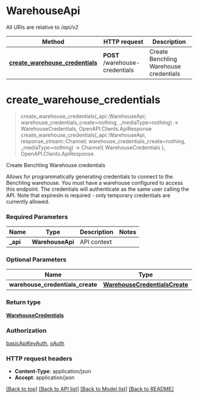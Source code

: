 # WarehouseApi

All URIs are relative to */api/v2*

Method | HTTP request | Description
------------- | ------------- | -------------
[**create_warehouse_credentials**](WarehouseApi.md#create_warehouse_credentials) | **POST** /warehouse-credentials | Create Benchling Warehouse credentials


# **create_warehouse_credentials**
> create_warehouse_credentials(_api::WarehouseApi; warehouse_credentials_create=nothing, _mediaType=nothing) -> WarehouseCredentials, OpenAPI.Clients.ApiResponse <br/>
> create_warehouse_credentials(_api::WarehouseApi, response_stream::Channel; warehouse_credentials_create=nothing, _mediaType=nothing) -> Channel{ WarehouseCredentials }, OpenAPI.Clients.ApiResponse

Create Benchling Warehouse credentials

Allows for programmatically generating credentials to connect to the Benchling warehouse. You must have a warehouse configured to access this endpoint. The credentials will authenticate as the same user calling the API. Note that expiresIn is required - only temporary credentials are currently allowed. 

### Required Parameters

Name | Type | Description  | Notes
------------- | ------------- | ------------- | -------------
 **_api** | **WarehouseApi** | API context | 

### Optional Parameters

Name | Type | Description  | Notes
------------- | ------------- | ------------- | -------------
 **warehouse_credentials_create** | [**WarehouseCredentialsCreate**](WarehouseCredentialsCreate.md)|  | 

### Return type

[**WarehouseCredentials**](WarehouseCredentials.md)

### Authorization

[basicApiKeyAuth](../README.md#basicApiKeyAuth), [oAuth](../README.md#oAuth)

### HTTP request headers

 - **Content-Type**: application/json
 - **Accept**: application/json

[[Back to top]](#) [[Back to API list]](../README.md#api-endpoints) [[Back to Model list]](../README.md#models) [[Back to README]](../README.md)

